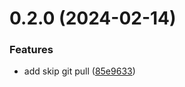 # 0.2.0 (2024-02-14)


### Features

* add skip git pull ([85e9633](https://github.com/rumath2103/greetings-ci/commit/85e9633c3882cbe741aef67d047b1082c0aca0bc))



